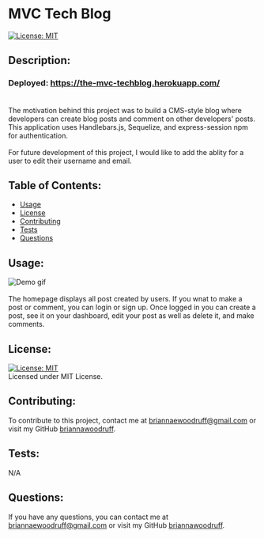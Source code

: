   # MVC Tech Blog
  [![License: MIT](https://img.shields.io/badge/License-MIT-yellow.svg)](https://opensource.org/licenses/MIT)

  ## Description:
  ### Deployed: https://the-mvc-techblog.herokuapp.com/ <br /><br /> 
  The motivation behind this project was to build a CMS-style blog where developers can create blog posts and comment on other developers' posts. This application uses Handlebars.js, Sequelize, and express-session npm for authentication. <br /><br />  For future development of this project, I would like to add the ablity for a user to edit their username and email.
  <br />

  ## Table of Contents:
  * [Usage](#usage)
  * [License](#license)
  * [Contributing](#contributing)
  * [Tests](#tests)
  * [Questions](#questions)
  
  ## Usage:
  ![Demo gif](public/media/TechBlog.gif) <br />  <br /> The homepage displays all post created by users. If you wnat to make a post or comment, you can login or sign up. Once logged in you can create a post, see it on your dashboard, edit your post as well as delete it, and make comments.

  ## License: 
  [![License: MIT](https://img.shields.io/badge/License-MIT-yellow.svg)](https://opensource.org/licenses/MIT)
  <br />
  Licensed under MIT License.
  <br />

  ## Contributing:
  To contribute to this project, contact me at 
  briannaewoodruff@gmail.com or visit my GitHub [briannawoodruff](https://github.com/briannawoodruff).
  <br />

  ## Tests:
  N/A
  <br />
  
  ## Questions:
  If you have any questions, you can contact me at briannaewoodruff@gmail.com or visit my GitHub [briannawoodruff](https://github.com/briannawoodruff).